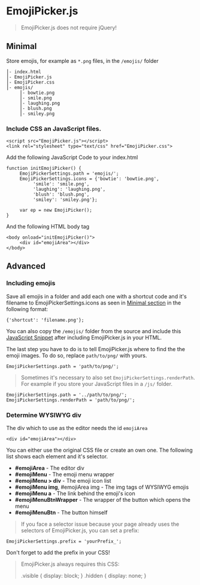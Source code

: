# EmojiPicker.js

> EmojiPicker.js does not require jQuery!

## Minimal

Store emojis, for example as `*.png` files, in the `/emojis/` folder

```
⎮- index.html
⎮- EmojiPicker.js
⎮- EmojiPicker.css
⎮- emojis/
     ⎮- bowtie.png
     ⎮- smile.png
     ⎮- laughing.png
     ⎮- blush.png
     ⎮- smiley.png
```

### Include CSS an JavaScript files.

```
<script src="EmojiPicker.js"></script>
<link rel="stylesheet" type="text/css" href="EmojiPicker.css">
```

Add the following JavaScript Code to your index.html

```
function initEmojiPicker() {
     EmojiPickerSettings.path = 'emojis/';
     EmojiPickerSettings.icons = {'bowtie': 'bowtie.png',
          'smile': 'smile.png',
          'laughing': 'laughing.png',
          'blush': 'blush.png',
          'smiley': 'smiley.png'};

     var ep = new EmojiPicker();
}
```

And the following HTML body tag

```
<body onload="initEmojiPicker()">
     <div id="emojiArea"></div>
</body>
```

## Advanced

### Including emojis

Save all emojis in a folder and add each one with a shortcut code and it's filename to EmojiPickerSettings.icons as seen in [Minimal section](#minimal) in the following format:

```
{'shortcut': 'filename.png'};
```

You can also copy the `/emojis/` folder from the source and include this [JavaScript Snippet](https://github.com/LaCodon/EmojiPicker/blob/master/snippet.txt) after including EmojiPicker.js in your HTML.

The last step you have to do is to tell EmojiPicker.js where to find the the emoji images. To do so, replace `path/to/png/` with yours.

```
EmojiPickerSettings.path = 'path/to/png/';
```

> Sometimes it's necessary to also set `EmojiPickerSettings.renderPath`.
> For example if you store your JavaScript files in a `/js/` folder.

```
EmojiPickerSettings.path = '../path/to/png/';
EmojiPickerSettings.renderPath = 'path/to/png/';
```

### Determine WYSIWYG div

The div which to use as the editor needs the id `emojiArea`

```
<div id="emojiArea"></div>
```

You can either use the original CSS file or create an own one. The following list shows each element and it's selector.

- **#emojiArea** - The editor div
- **#emojiMenu** - The emoji menu wrapper
- **#emojiMenu \> div** - The emoji icon list
- **#emojiMenu img**, #emojiArea img - The img tags of WYSIWYG emojis
- **#emojiMenu a** - The link behind the emoji's icon
- **#emojiMenuBtnWrapper** - The wrapper of the button which opens the menu
- **#emojiMenuBtn** - The button himself

> If you face a selector issue because your page already uses the selectors of EmojiPicker.js, you can set a prefix:

```
EmojiPickerSettings.prefix = 'yourPrefix_';
```

Don't forget to add the prefix in your CSS!

> EmojiPicker.js always requires this CSS:
> 
> .visible { display: block; }
> .hidden { display: none; }
